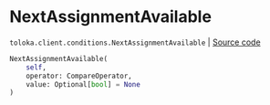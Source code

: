 # NextAssignmentAvailable
`toloka.client.conditions.NextAssignmentAvailable` | [Source code](https://github.com/Toloka/toloka-kit/blob/v1.2.1/src/client/conditions.py#L366)

```python
NextAssignmentAvailable(
    self,
    operator: CompareOperator,
    value: Optional[bool] = None
)
```

